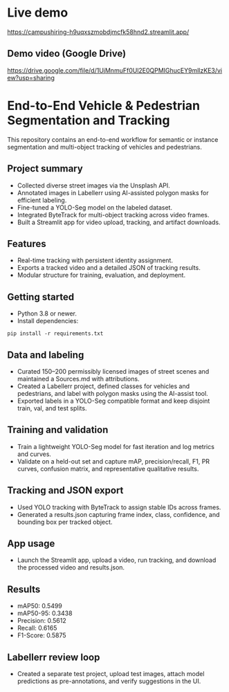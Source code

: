 # Live demo
https://campushiring-h9uqxszmobdjmcfk58hnd2.streamlit.app/

## Demo video (Google Drive)
https://drive.google.com/file/d/1UjMnmuFf0Ul2E0QPMIGhucEY9mllzKE3/view?usp=sharing

# End-to-End Vehicle & Pedestrian Segmentation and Tracking
This repository contains an end-to-end workflow for semantic or instance segmentation and multi-object tracking of vehicles and pedestrians.

## Project summary
- Collected diverse street images via the Unsplash API.  
- Annotated images in Labellerr using AI-assisted polygon masks for efficient labeling.  
- Fine-tuned a YOLO-Seg model on the labeled dataset.  
- Integrated ByteTrack for multi-object tracking across video frames.  
- Built a Streamlit app for video upload, tracking, and artifact downloads.

## Features 
- Real-time tracking with persistent identity assignment.  
- Exports a tracked video and a detailed JSON of tracking results.  
- Modular structure for training, evaluation, and deployment.

## Getting started
- Python 3.8 or newer.  
- Install dependencies:
```
pip install -r requirements.txt
```

## Data and labeling
- Curated 150–200 permissibly licensed images of street scenes and maintained a Sources.md with attributions.  
- Created a Labellerr project, defined classes for vehicles and pedestrians, and label with polygon masks using the AI-assist tool.  
- Exported labels in a YOLO-Seg compatible format and keep disjoint train, val, and test splits.

## Training and validation
- Train a lightweight YOLO-Seg model for fast iteration and log metrics and curves.  
- Validate on a held-out set and capture mAP, precision/recall, F1, PR curves, confusion matrix, and representative qualitative results.

## Tracking and JSON export
- Used YOLO tracking with ByteTrack to assign stable IDs across frames.  
- Generated a results.json capturing frame index, class, confidence, and bounding box per tracked object.

## App usage
- Launch the Streamlit app, upload a video, run tracking, and download the processed video and results.json.  

## Results
- mAP50: 0.5499  
- mAP50-95: 0.3438  
- Precision: 0.5612  
- Recall: 0.6165  
- F1-Score: 0.5875

## Labellerr review loop
- Created a separate test project, upload test images, attach model predictions as pre-annotations, and verify suggestions in the UI.

